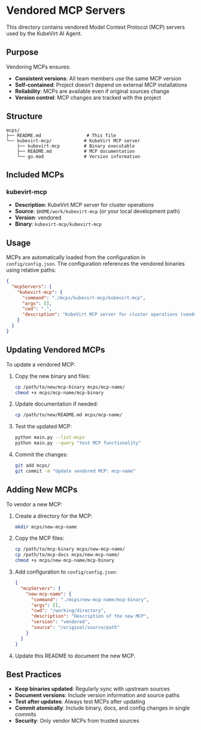 # Vendored MCP Servers

This directory contains vendored Model Context Protocol (MCP) servers used by the KubeVirt AI Agent.

## Purpose

Vendoring MCPs ensures:
- **Consistent versions**: All team members use the same MCP version
- **Self-contained**: Project doesn't depend on external MCP installations
- **Reliability**: MCPs are available even if original sources change
- **Version control**: MCP changes are tracked with the project

## Structure

```
mcps/
├── README.md                 # This file
└── kubevirt-mcp/            # KubeVirt MCP server
    ├── kubevirt-mcp         # Binary executable
    ├── README.md            # MCP documentation
    └── go.mod               # Version information
```

## Included MCPs

### kubevirt-mcp
- **Description**: KubeVirt MCP server for cluster operations
- **Source**: `$HOME/work/kubevirt-mcp` (or your local development path)
- **Version**: vendored
- **Binary**: `kubevirt-mcp/kubevirt-mcp`

## Usage

MCPs are automatically loaded from the configuration in `config/config.json`. The configuration references the vendored binaries using relative paths:

```json
{
  "mcpServers": {
    "kubevirt-mcp": {
      "command": "./mcps/kubevirt-mcp/kubevirt-mcp",
      "args": [],
      "cwd": ".",
      "description": "KubeVirt MCP server for cluster operations (vendored)"
    }
  }
}
```

## Updating Vendored MCPs

To update a vendored MCP:

1. Copy the new binary and files:
   ```bash
   cp /path/to/new/mcp-binary mcps/mcp-name/
   chmod +x mcps/mcp-name/mcp-binary
   ```

2. Update documentation if needed:
   ```bash
   cp /path/to/new/README.md mcps/mcp-name/
   ```

3. Test the updated MCP:
   ```bash
   python main.py --list-mcps
   python main.py --query "test MCP functionality"
   ```

4. Commit the changes:
   ```bash
   git add mcps/
   git commit -m "Update vendored MCP: mcp-name"
   ```

## Adding New MCPs

To vendor a new MCP:

1. Create a directory for the MCP:
   ```bash
   mkdir mcps/new-mcp-name
   ```

2. Copy the MCP files:
   ```bash
   cp /path/to/mcp-binary mcps/new-mcp-name/
   cp /path/to/mcp-docs mcps/new-mcp-name/
   chmod +x mcps/new-mcp-name/mcp-binary
   ```

3. Add configuration to `config/config.json`:
   ```json
   {
     "mcpServers": {
       "new-mcp-name": {
         "command": "./mcps/new-mcp-name/mcp-binary",
         "args": [],
         "cwd": "/working/directory",
         "description": "Description of the new MCP",
         "version": "vendored",
         "source": "/original/source/path"
       }
     }
   }
   ```

4. Update this README to document the new MCP.

## Best Practices

- **Keep binaries updated**: Regularly sync with upstream sources
- **Document versions**: Include version information and source paths
- **Test after updates**: Always test MCPs after updating
- **Commit atomically**: Include binary, docs, and config changes in single commits
- **Security**: Only vendor MCPs from trusted sources
